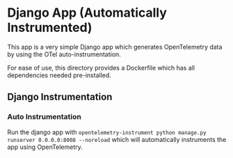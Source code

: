 # Django App (Automatically Instrumented)

This app is a very simple Django app which generates OpenTelemetry data by using the OTel auto-instrumentation.

For ease of use, this directory provides a Dockerfile which has all dependencies needed pre-installed.

## Django Instrumentation

### Auto Instrumentation

Run the django app with ``opentelemetry-instrument python manage.py runserver 0.0.0.0:8008 --noreload`` which will automatically instruments the app using OpenTelemetry.
